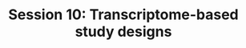 ---
layout: default
title: "Session 10: Transcriptome-based study designs"
parent: Sessions
nav_order: 10
permalink: /sessions/session_10/
---